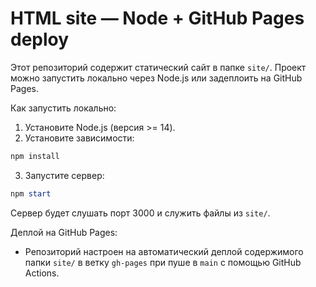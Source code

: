 # HTML site — Node + GitHub Pages deploy

Этот репозиторий содержит статический сайт в папке `site/`. Проект можно запустить локально через Node.js или задеплоить на GitHub Pages.

Как запустить локально:

1. Установите Node.js (версия >= 14).
2. Установите зависимости:

```powershell
npm install
```

3. Запустите сервер:

```powershell
npm start
```

Сервер будет слушать порт 3000 и служить файлы из `site/`.

Деплой на GitHub Pages:

- Репозиторий настроен на автоматический деплой содержимого папки `site/` в ветку `gh-pages` при пуше в `main` с помощью GitHub Actions.
